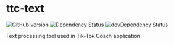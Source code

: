 ttc-text
========

[![GitHub version](https://badge.fury.io/gh/tiktokcoach%2Fttc-text.png)](http://badge.fury.io/gh/tiktokcoach%2Fttc-text)
[![Dependency Status](https://david-dm.org/tiktokcoach/ttc-text.png?theme=shields.io)](https://david-dm.org/tiktokcoach/ttc-text)
[![devDependency Status](https://david-dm.org/tiktokcoach/ttc-text/dev-status.png?theme=shields.io)](https://david-dm.org/tiktokcoach/ttc-text#info=devDependencies)

Text processing tool used in Tik-Tok Coach application
